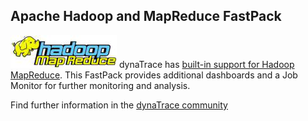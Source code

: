 ## Apache Hadoop and MapReduce FastPack

![images_community/download/attachments/25789254/mapreduce-logo_small.png](images_community/download/attachments/25789254/mapreduce-logo_small.png) dynaTrace has [built-in support
for Hadoop MapReduce](https://community.compuwareapm.com/community/display/DOCDT61/Hadoop+MapReduce). This FastPack provides additional dashboards and a Job Monitor for further monitoring and analysis.

Find further information in the [dynaTrace community](https://community.dynatrace.com/community/display/DL/Apache+Hadoop+and+MapReduce+FastPack)     


